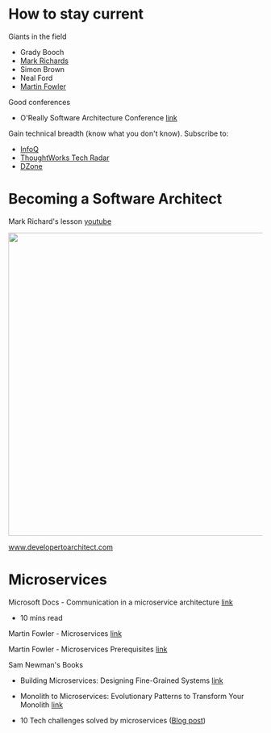 # How to stay current

Giants in the field
 - Grady Booch
 - [Mark Richards](https://www.youtube.com/channel/UC-Z7T0lAq_xECevIz8E5R5w/videos)
 - Simon Brown
 - Neal Ford
 - [Martin Fowler](https://martinfowler.com/)
 
Good conferences
 - O'Really Software Architecture Conference [link](https://www.oreilly.com/conferences/software-architecture.html)
 
Gain technical breadth (know what you don't know). Subscribe to:
 - [InfoQ](https://www.infoq.com/)
 - [ThoughtWorks Tech Radar](https://www.thoughtworks.com/radar)
 - [DZone](https://www.dzone.com/)
 
# Becoming a Software Architect

Mark Richard's lesson [youtube](https://www.youtube.com/watch?v=FKYKeqWfyIs)

<img src="https://user-images.githubusercontent.com/14996155/82115158-f17f9880-9715-11ea-87f5-8a833b48ffaf.png" width="600">

www.developertoarchitect.com

# Microservices

Microsoft Docs - Communication in a microservice architecture [link](https://docs.microsoft.com/en-us/dotnet/architecture/microservices/architect-microservice-container-applications/communication-in-microservice-architecture)
 - 10 mins read
 
Martin Fowler - Microservices [link](https://www.martinfowler.com/articles/microservices.html)

Martin Fowler - Microservices Prerequisites [link](https://martinfowler.com/bliki/MicroservicePrerequisites.html)

Sam Newman's Books
- Building Microservices: Designing Fine-Grained Systems [link](https://www.amazon.com/Building-Microservices-Designing-Fine-Grained-Systems/dp/1491950358)
- Monolith to Microservices: Evolutionary Patterns to Transform Your Monolith [link](https://www.amazon.com/Monolith-Microservices-Evolutionary-Patterns-Transform/dp/1492047848)


- 10 Tech challenges solved by microservices ([Blog post](https://medium.com/containerum/10-tech-challenges-that-are-solved-by-microservices-d91adeecb2e7))
